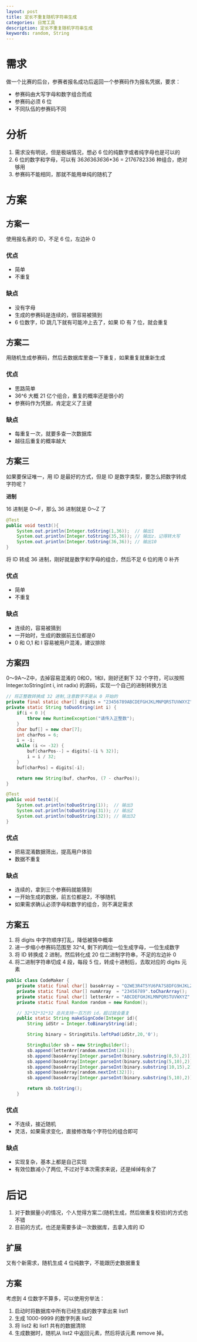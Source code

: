 ```yaml
---
layout: post
title: 定长不重复随机字符串生成
categories: 日常工具
description: 定长不重复随机字符串生成
keywords: random, String
---
```


# 需求
做一个比赛的后台，参赛者报名成功后返回一个参赛码作为报名凭据，要求：
- 参赛码由大写字母和数字组合而成
- 参赛码必须 6 位
- 不同队伍的参赛码不同

# 分析
1. 需求没有明说，但是极端情况，想必 6 位的纯数字或者纯字母也是可以的
2. 6 位的数字和字母，可以有 36*36*36*36*36*36 = 2176782336 种组合，绝对够用
3. 参赛码不能相同，那就不能用单纯的随机了

# 方案
## 方案一
使用报名表的 ID，不足 6 位，左边补 0

### 优点
- 简单
- 不重复

### 缺点
- 没有字母
- 生成的参赛码是连续的，很容易被猜到
- 6 位数字，ID 跳几下就有可能冲上去了，如果 ID 有 7 位，就会重复

## 方案二
用随机生成参赛码，然后去数据库里查一下重复，如果重复就重新生成

### 优点
- 思路简单
- 36^6 大概 21 亿个组合，重复的概率还是很小的
- 参赛码作为凭据，肯定定义了主键

### 缺点
- 每重复一次，就要多查一次数据库
- 越往后重复的概率越大

## 方案三
如果要保证唯一，用 ID 是最好的方式，但是 ID 是数字类型，要怎么把数字转成字符呢？

**进制**

16 进制是 0～F，那么 36 进制就是 0～Z 了
```java
@Test
public void test3(){
    System.out.println(Integer.toString(1,36));  // 输出1
    System.out.println(Integer.toString(35,36)); // 输出z，记得转大写
    System.out.println(Integer.toString(36,36)); // 输出10
}
```

将 ID 转成 36 进制，刚好就是数字和字母的组合，然后不足 6 位的用 0 补齐

### 优点
- 简单
- 不重复

### 缺点
- 连续的，容易被猜到
- 一开始时，生成的数据前五位都是0
- 0 和 O,1 和 I 容易被用户混淆，建议排除

## 方案四
0～9A～Z中，去掉容易混淆的 0和O，1和I，刚好还剩下 32 个字符，可以按照 Integer.toString(int i, int radix) 的源码，实现一个自己的进制转换方法
```java
// 将正整数转换成 32 进制,注意数字不是从 0 开始的
private final static char[] digits = "23456789ABCDEFGHJKLMNPQRSTUVWXYZ".toCharArray();
private static String toDuoString(int i) {
    if(i < 0 ){
        throw new RuntimeException("请传入正整数");
    }
    char buf[] = new char[7];
    int charPos = 6;
    i = -i;
    while (i <= -32) {
        buf[charPos--] = digits[-(i % 32)];
        i = i / 32;
    }
    buf[charPos] = digits[-i];

    return new String(buf, charPos, (7 - charPos));
}

@Test
public void test4(){
    System.out.println(toDuoString(1));  // 输出3
    System.out.println(toDuoString(31)); // 输出Z
    System.out.println(toDuoString(32)); // 输出32
}
```
### 优点
- 把易混淆数据筛出，提高用户体验
- 数据不重复

### 缺点
- 连续的，拿到三个参赛码就能猜到
- 一开始生成的数据，前五位都是2，不够随机
- 如果需求确认必须字母和数字的组合，则不满足需求

## 方案五
1. 将 digits 中字符顺序打乱，降低被猜中概率
2. 进一步缩小参赛码范围至 32^4, 剩下的两位一位生成字母，一位生成数字
3. 将 ID 转换成 2 进制，然后转化成 20 位二进制字符串，不足的左边补 0
4. 将二进制字符串切成 4 段，每段 5 位，转成十进制后，去取对应的 digits 元素

```java
public class CodeMaker {
    private static final char[] baseArray = "Q2WE3R4T5YU6PA7S8DFG9HJKLZXCVBNM".toCharArray();
    private static final char[] numArray  = "23456789".toCharArray();
    private static final char[] letterArr = "ABCDEFGHJKLMNPQRSTUVWXYZ".toCharArray();
    private static final Random random = new Random();

    // 32*32*32*32 总共支持一百万的 id，超过就会重复
    public static String makeSignCode(Integer id){
        String idStr = Integer.toBinaryString(id);

        String binary = StringUtils.leftPad(idStr,20,'0');

        StringBuilder sb = new StringBuilder();
        sb.append(letterArr[random.nextInt(24)]);                        // 第一位是随机生成字母，保证字符串中有字母
        sb.append(baseArray[Integer.parseInt(binary.substring(0,5),2)]);  // 第二位是 ID 的 0-5位
        sb.append(baseArray[Integer.parseInt(binary.substring(5,10),2)]); // 第三位是 ID 的 5-10 位
        sb.append(baseArray[Integer.parseInt(binary.substring(10,15),2)]);// 第四位是 ID 的 10-15 位
        sb.append(baseArray[random.nextInt(32)]);                         // 第五位是随机生成数字，保证字符串中有数字
        sb.append(baseArray[Integer.parseInt(binary.substring(5,10),2)]); // 第六位是 ID 的 15-20 位

        return sb.toString();
    }
```
### 优点
- 不连续，接近随机
- 灵活，如果需求变化，直接修改每个字符位的组合即可

### 缺点
- 实现复杂，基本上都是自己实现
- 有效位数减小了两位, 不过对于本次需求来说，还是绰绰有余了

# 后记
1. 对于数据量小的情况，个人觉得方案二(随机生成，然后做重复校验)的方式也不错
2. 目前的方式，也还是需要多读一次数据库，去拿入库的 ID

## 扩展
又有个新需求，随机生成 4 位纯数字，不能跟历史数据重复
## 方案
考虑到 4 位数字不算多，可以使用穷举法：
1. 启动时将数据库中所有已经生成的数字拿出来 list1
2. 生成 1000-9999 的数字列表 list2
3. 将 list2 和 list1 共有的数据清除
4. 生成数据时，随机从 list2 中返回元素，然后将该元素 remove 掉。
